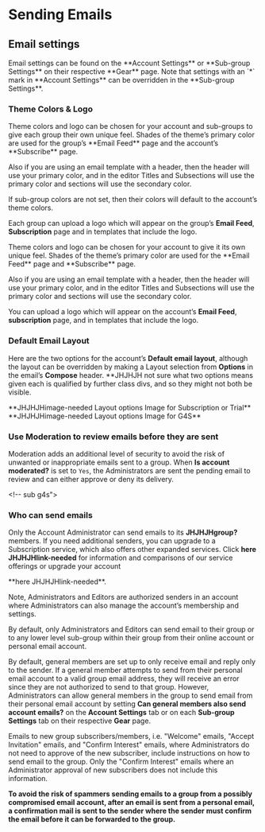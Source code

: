 # Sending Emails

## Email settings
<span id="gv-email-settings"></span>

<span class="sub g4s">
Email settings can be found on the **Account Settings** or **Sub-group 
Settings** on their respective **Gear** page.
Note that settings with an `*` mark  in **Account Settings** can be
overridden in the **Sub-group Settings**.
</span> <!-- sub g4s">

<span class="free">
Email settings can be found in the **Account Settings** on the Gear
page.
<!span> <!-- free -->

### Theme Colors & Logo
<span id="gv-theme-colors-and-logo"></span>
     
<span class="sub g4s">
Theme colors and logo can be chosen for your account and sub-groups to
give each group their own unique feel.
Shades of the theme’s primary color are used for the group’s
**Email Feed** page and the account’s **Subscribe** page.  

Also if you are using an email template with a header, then the header
will use your primary color, and in the editor Titles and Subsections
will use the primary color and sections will use the secondary color.

If sub-group colors are not set, then their colors will default to the
account’s theme colors.

Each group can upload a logo which will appear on the group’s **Email
Feed**, **Subscription** page and in templates that include the logo.
</span> <!-- sub g4s -->

<span class="free">
Theme colors and logo can be chosen for your account to give it its
own unique feel.
Shades of the theme’s primary color are used for the **Email Feed** page
and **Subscribe** page.  

Also if you are using an email template with a header, then the
header will use your primary color, and in the editor Titles and
Subsections will use the primary color and sections will use the
secondary color.

You can upload a logo which will appear on the account’s **Email
Feed**, **subscription** page, and in templates that include the logo.
</span> <!-- free -->

<span class="sub g4s">

### Default Email Layout
<span id="gv-default-email-layout"></span>

Here are the two options for the account’s **Default email layout**,
although the layout can be overridden by making a Layout selection
from **Options** in the email’s **Compose** header.  **JHJHJH not sure what
two options means given each is qualified by further class divs, and so
they might not both be visible.

<span class="sub">
<span class="todo">
**JHJHJHimage-needed Layout options Image for Subscription or Trial**
</span>
</span>

<span class="g4s">
<span class="todo">
**JHJHJHimage-needed Layout options Image for G4S**
</span>
</span>

</span> <!-- sub g4s -->

<span class="sub g4s">

### Use Moderation to review emails before they are sent
<span id="gv-use-moderation"></span>

Moderation adds an additional level of security to avoid the risk
of unwanted or inappropriate emails sent to a group.
When **Is account moderated?** is set to `Yes`, the Administrators
are sent the pending email to review and can either approve or deny
its delivery.

</span> <!-- sub g4s">

### Who can send emails
<span id="gv-who-can-send-emails"></span>

<span class="free">

Only the Account Administrator can send emails to its
**JHJHJHgroup?** members.
If you need additional senders, you can upgrade to a
Subscription service, which also offers other expanded services.
<span class="todo">
Click **here JHJHJHlink-needed**
</span>
for information and comparisons
of our service offerings or upgrade your account

<span class="todo">
 **here JHJHJHlink-needed**.
</span>

Note, Administrators and Editors are authorized senders in an account where
Administrators can also manage the account’s membership and settings.  

</span> <!-- free -->

<span class="sub g4s">

By default, only Administrators and Editors can send email to their
group or to any lower level sub-group within their group from their online
account or personal email account.  

By default, general members are set up to only receive email and reply
only to the sender.
If a general member attempts to send from their personal email account
to a valid group email address, they will receive an error since they
are not authorized to send to that group.
However, Administrators can allow general members in the group to send
email from their personal email account by setting **Can general members
also send account emails?** on the **Account Settings** tab or on each
**Sub-group Settings** tab on their respective **Gear** page.

</span> <!-- sub g4s -->

Emails to new group subscribers/members, i.e. "Welcome" emails, "Accept
Invitation" emails, and "Confirm Interest" emails, where Administrators
do not need to approve of the new subscriber, include instructions on
how to send email to the group.
Only the "Confirm Interest" emails where an Administrator approval of
new subscribers does not include this information.  


**To avoid the risk of spammers sending emails to a group from a possibly
compromised email account, after an email is sent from a personal
email, a confirmation mail is sent to the sender where the sender must
confirm the email before it can be forwarded to the group.**
